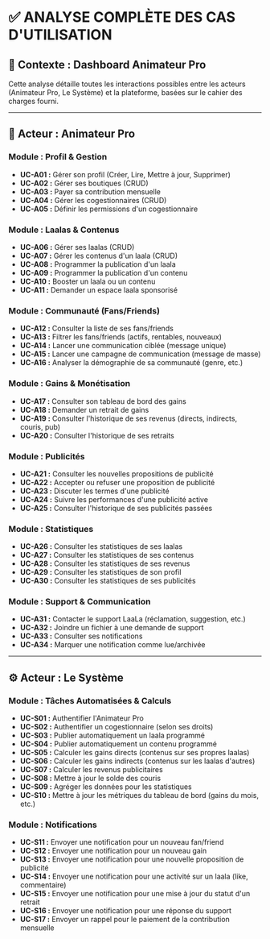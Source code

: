 # ✅ ANALYSE COMPLÈTE DES CAS D'UTILISATION

## 🎯 Contexte : Dashboard Animateur Pro

Cette analyse détaille toutes les interactions possibles entre les acteurs (Animateur Pro, Le Système) et la plateforme, basées sur le cahier des charges fourni.

---

## 👤 Acteur : Animateur Pro

### Module : Profil & Gestion
- **UC-A01 :** Gérer son profil (Créer, Lire, Mettre à jour, Supprimer)
- **UC-A02 :** Gérer ses boutiques (CRUD)
- **UC-A03 :** Payer sa contribution mensuelle
- **UC-A04 :** Gérer les cogestionnaires (CRUD)
- **UC-A05 :** Définir les permissions d'un cogestionnaire

### Module : Laalas & Contenus
- **UC-A06 :** Gérer ses laalas (CRUD)
- **UC-A07 :** Gérer les contenus d'un laala (CRUD)
- **UC-A08 :** Programmer la publication d'un laala
- **UC-A09 :** Programmer la publication d'un contenu
- **UC-A10 :** Booster un laala ou un contenu
- **UC-A11 :** Demander un espace laala sponsorisé

### Module : Communauté (Fans/Friends)
- **UC-A12 :** Consulter la liste de ses fans/friends
- **UC-A13 :** Filtrer les fans/friends (actifs, rentables, nouveaux)
- **UC-A14 :** Lancer une communication ciblée (message unique)
- **UC-A15 :** Lancer une campagne de communication (message de masse)
- **UC-A16 :** Analyser la démographie de sa communauté (genre, etc.)

### Module : Gains & Monétisation
- **UC-A17 :** Consulter son tableau de bord des gains
- **UC-A18 :** Demander un retrait de gains
- **UC-A19 :** Consulter l'historique de ses revenus (directs, indirects, couris, pub)
- **UC-A20 :** Consulter l'historique de ses retraits

### Module : Publicités
- **UC-A21 :** Consulter les nouvelles propositions de publicité
- **UC-A22 :** Accepter ou refuser une proposition de publicité
- **UC-A23 :** Discuter les termes d'une publicité
- **UC-A24 :** Suivre les performances d'une publicité active
- **UC-A25 :** Consulter l'historique de ses publicités passées

### Module : Statistiques
- **UC-A26 :** Consulter les statistiques de ses laalas
- **UC-A27 :** Consulter les statistiques de ses contenus
- **UC-A28 :** Consulter les statistiques de ses revenus
- **UC-A29 :** Consulter les statistiques de son profil
- **UC-A30 :** Consulter les statistiques de ses publicités

### Module : Support & Communication
- **UC-A31 :** Contacter le support LaaLa (réclamation, suggestion, etc.)
- **UC-A32 :** Joindre un fichier à une demande de support
- **UC-A33 :** Consulter ses notifications
- **UC-A34 :** Marquer une notification comme lue/archivée

---

## ⚙️ Acteur : Le Système

### Module : Tâches Automatisées & Calculs
- **UC-S01 :** Authentifier l'Animateur Pro
- **UC-S02 :** Authentifier un cogestionnaire (selon ses droits)
- **UC-S03 :** Publier automatiquement un laala programmé
- **UC-S04 :** Publier automatiquement un contenu programmé
- **UC-S05 :** Calculer les gains directs (contenus sur ses propres laalas)
- **UC-S06 :** Calculer les gains indirects (contenus sur les laalas d'autres)
- **UC-S07 :** Calculer les revenus publicitaires
- **UC-S08 :** Mettre à jour le solde des couris
- **UC-S09 :** Agréger les données pour les statistiques
- **UC-S10 :** Mettre à jour les métriques du tableau de bord (gains du mois, etc.)

### Module : Notifications
- **UC-S11 :** Envoyer une notification pour un nouveau fan/friend
- **UC-S12 :** Envoyer une notification pour un nouveau gain
- **UC-S13 :** Envoyer une notification pour une nouvelle proposition de publicité
- **UC-S14 :** Envoyer une notification pour une activité sur un laala (like, commentaire)
- **UC-S15 :** Envoyer une notification pour une mise à jour du statut d'un retrait
- **UC-S16 :** Envoyer une notification pour une réponse du support
- **UC-S17 :** Envoyer un rappel pour le paiement de la contribution mensuelle
